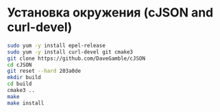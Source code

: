 # Установка окружения (cJSON and curl-devel)

```sh
sudo yum -y install epel-release
sudo yum -y install curl-devel git cmake3 
git clone https://github.com/DaveGamble/cJSON
cd cJSON
git reset --hard 203a0de
mkdir build
cd build
cmake3 ..
make
make install
```
